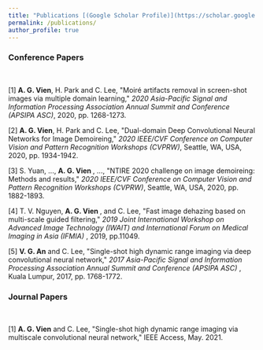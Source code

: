 ```yaml
---
title: "Publications [(Google Scholar Profile)](https://scholar.google.com/citations?hl=en&user=f_uYnPsAAAAJ)"
permalink: /publications/
author_profile: true
---
```

### Conference Papers
<br>

[1] <b>A. G. Vien</b>, H. Park and C. Lee, "Moiré artifacts removal in screen-shot images via multiple domain learning," <i>2020 Asia-Pacific Signal and Information Processing Association Annual Summit and Conference (APSIPA ASC)</i>, 2020, pp. 1268-1273.

[2] <b>A. G. Vien</b>, H. Park and C. Lee, "Dual-domain Deep Convolutional Neural Networks for Image Demoireing," <i> 2020 IEEE/CVF Conference on Computer Vision and Pattern Recognition Workshops (CVPRW)</i>, Seattle, WA, USA, 2020, pp. 1934-1942.  

[3] S. Yuan, ..., <b> A. G. Vien </b>, ..., "NTIRE 2020 challenge on image demoireing: Methods and results," <i> 2020 IEEE/CVF Conference on Computer Vision and Pattern Recognition Workshops (CVPRW)</i>, Seattle, WA, USA, 2020, pp. 1882-1893.

[4] T. V. Nguyen, <b> A. G. Vien </b>, and C. Lee, "Fast image dehazing based on multi-scale guided filtering," <i> 2019 Joint International Workshop on Advanced Image Technology (IWAIT) and International Forum on Medical Imaging in Asia (IFMIA) </i>, 2019, pp.11049.

[5] <b>V. G. An</b> and C. Lee, "Single-shot high dynamic range imaging via deep convolutional neural network," <i> 2017 Asia-Pacific Signal and Information Processing Association Annual Summit and Conference (APSIPA ASC) </i>, Kuala Lumpur, 2017, pp. 1768-1772.  

### Journal Papers
<br>

[1] <b>A. G. Vien</b> and C. Lee, "Single-shot high dynamic range imaging via multiscale convolutional neural network," IEEE Access, May. 2021.
